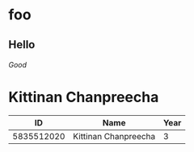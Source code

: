 # foo
## Hello
###### Good
Kittinan Chanpreecha
======
| ID         | Name                | Year |
| -------    |:-------------------:|------|
| 5835512020 | Kittinan Chanpreecha| 3    |
